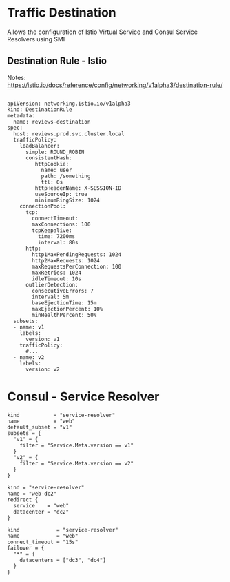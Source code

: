 # Traffic Destination
Allows the configuration of Istio Virtual Service and Consul Service Resolvers using SMI

## Destination Rule - Istio

Notes:
  https://istio.io/docs/reference/config/networking/v1alpha3/destination-rule/

```

apiVersion: networking.istio.io/v1alpha3
kind: DestinationRule
metadata:
  name: reviews-destination
spec:
  host: reviews.prod.svc.cluster.local
  trafficPolicy:
    loadBalancer:
      simple: ROUND_ROBIN
      consistentHash:
         httpCookie:
           name: user
           path: /something
           ttl: 0s
         httpHeaderName: X-SESSION-ID
         useSourceIp: true
         minimumRingSize: 1024
    connectionPool:
      tcp:
        connectTimeout:
        maxConnections: 100
        tcpKeepalive:
          time: 7200ms
          interval: 80s
      http:
        http1MaxPendingRequests: 1024
        http2MaxRequests: 1024
        maxRequestsPerConnection: 100
        maxRetries: 1024
        idleTimeout: 10s
      outlierDetection:
        consecutiveErrors: 7
        interval: 5m
        baseEjectionTime: 15m
        maxEjectionPercent: 10%
        minHealthPercent: 50%
  subsets:
  - name: v1
    labels:
      version: v1
    trafficPolicy:
      #...
  - name: v2
    labels:
      version: v2
```

# Consul - Service Resolver
```
kind           = "service-resolver"
name           = "web"
default_subset = "v1"
subsets = {
  "v1" = {
    filter = "Service.Meta.version == v1"
  }
  "v2" = {
    filter = "Service.Meta.version == v2"
  }
}

kind = "service-resolver"
name = "web-dc2"
redirect {
  service    = "web"
  datacenter = "dc2"
}

kind            = "service-resolver"
name            = "web"
connect_timeout = "15s"
failover = {
  "*" = {
    datacenters = ["dc3", "dc4"]
  }
}
```